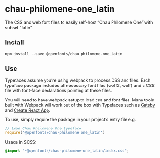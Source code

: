 
# chau-philomene-one_latin

The CSS and web font files to easily self-host “Chau Philomene One” with subset "latin".

## Install

`npm install --save @openfonts/chau-philomene-one_latin`

## Use

Typefaces assume you’re using webpack to process CSS and files. Each typeface
package includes all necessary font files (woff2, woff) and a CSS file with
font-face declarations pointing at these files.

You will need to have webpack setup to load css and font files. Many tools built
with Webpack will work out of the box with Typefaces such as [Gatsby](https://github.com/gatsbyjs/gatsby)
and [Create React App](https://github.com/facebookincubator/create-react-app).

To use, simply require the package in your project’s entry file e.g.

```javascript
// Load Chau Philomene One typeface
require('@openfonts/chau-philomene-one_latin')
```

Usage in SCSS:
```scss
@import "~@openfonts/chau-philomene-one_latin/index.css";
```
